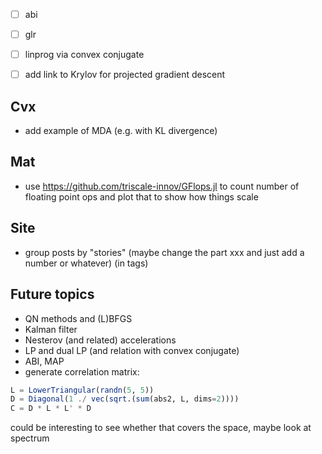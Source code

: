 * [ ] abi
* [ ] glr
* [ ] linprog via convex conjugate
* [ ] add link to Krylov for projected gradient descent


## Cvx

* add example of MDA (e.g. with KL divergence)

## Mat

* use https://github.com/triscale-innov/GFlops.jl to count number of floating point ops and plot that to show how things scale

## Site

* group posts by "stories" (maybe change the part xxx and just add a number or whatever) (in tags)

## Future topics

* QN methods and (L)BFGS
* Kalman filter
* Nesterov (and related) accelerations
* LP and dual LP (and relation with convex conjugate)
* ABI, MAP
* generate correlation matrix: 

```julia
L = LowerTriangular(randn(5, 5))
D = Diagonal(1 ./ vec(sqrt.(sum(abs2, L, dims=2))))
C = D * L * L' * D
```

could be interesting to see whether that covers the space, maybe look at spectrum
